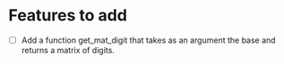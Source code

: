 # Features to add

- [ ] Add a function get_mat_digit that takes as an argument the base and returns a matrix of digits.
